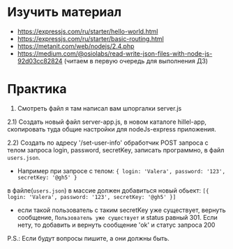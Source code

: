 # Изучить материал
* https://expressjs.com/ru/starter/hello-world.html
* https://expressjs.com/ru/starter/basic-routing.html
* https://metanit.com/web/nodejs/2.4.php
* https://medium.com/@osiolabs/read-write-json-files-with-node-js-92d03cc82824 (читаем в первую очередь для выполнения ДЗ)

# Практика

1) Смотреть файл я там написал вам шпоргалки server.js

2.1) Создать новый файл server-app.js, в новом каталоге hillel-app, скопировать туда общие настройки для nodeJs-express приложения.<br> 

2.2) Создать по адресу '/set-user-info' обработчик POST запроса с телом запроса login, password, secretKey, записать программно, в файл `users.json`.

* Например при запросе c телом:
`{
    login: 'Valera',
    password: '123',
    secretKey: '@gh5'
}`

в файле(`users.json`) в массие должен добавиться новый обьект:
`[{
    login: 'Valera',
    password: '123',
    secretKey: '@gh5'
}]`
*  ecли такой пользователь с таким secretKey уже существует, вернуть сообщение, `Пользователь уже существует` и status равный 301.
  Если нету, то добавить и вернуть сообщение 'ok' и статус запроса 200

P.S.: Если будут вопросы пишите, а они должны быть.
